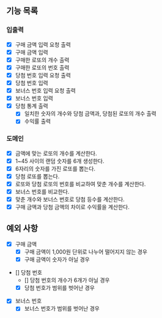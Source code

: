 ## 기능 목록
### 입출력
- [x] 구매 금액 입력 요청 출력
- [x] 구매 금액 입력
- [x] 구매한 로또의 개수 출력
- [x] 구매한 로또의 번호 출력
- [x] 당첨 번호 입력 요청 출력
- [x] 당첨 번호 입력
- [x] 보너스 번호 입력 요청 출력
- [x] 보너스 번호 입력
- [x] 당첨 통계 출력
  - [x] 일치한 숫자의 개수와 당첨 금액과, 당첨된 로또의 개수 출력
  - [x] 수익률 출력
### 도메인
- [x] 금액에 맞는 로또의 개수를 계산한다.
- [x] 1~45 사이의 랜덤 숫자를 6개 생성한다.
- [x] 6자리의 숫자를 가진 로또를 뽑는다.
- [x] 당첨 로또를 뽑는다.
- [x] 로또와 당첨 로또의 번호를 비교하여 맞춘 개수를 계산한다.
- [x] 보너스 번호를 비교한다.
- [x] 맞춘 개수와 보너스 번호로 당첨 등수를 계산한다.
- [x] 구매 금액과 당첨 금액의 차이로 수익률을 계산한다.
## 예외 사항
- [x] 구매 금액
  - [x] 구매 금액이 1,000원 단위로 나누어 떨어지지 않는 경우
  - [x] 구매 금액이 숫자가 아닐 경우
- [] 당첨 번호
  - [] 당첨 번호의 개수가 6개가 아닐 경우
  - [x] 당첨 번호가 범위를 벗어난 경우
- [x] 보너스 번호
  - [x] 보너스 번호가 범위를 벗어난 경우